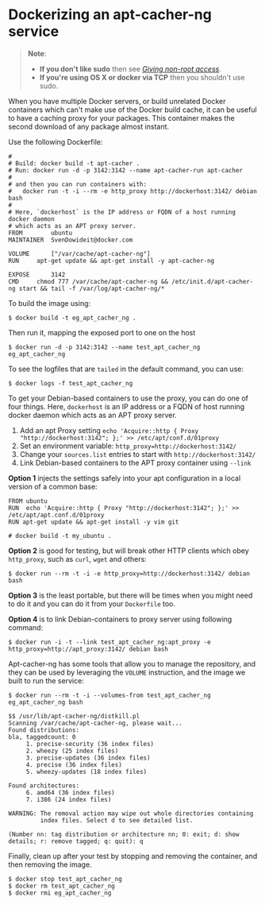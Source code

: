 <!--[metadata]>
+++
title = "Dockerizing an apt-cacher-ng service"
description = "Installing and running an apt-cacher-ng service"
keywords = ["docker, example, package installation, networking, debian,  ubuntu"]
[menu.main]
parent = "smn_applied"
+++
<![end-metadata]-->

# Dockerizing an apt-cacher-ng service

> **Note**: 
> - **If you don't like sudo** then see [*Giving non-root
>   access*](../installation/binaries.md#giving-non-root-access).
> - **If you're using OS X or docker via TCP** then you shouldn't use
>   sudo.

When you have multiple Docker servers, or build unrelated Docker
containers which can't make use of the Docker build cache, it can be
useful to have a caching proxy for your packages. This container makes
the second download of any package almost instant.

Use the following Dockerfile:

    #
    # Build: docker build -t apt-cacher .
    # Run: docker run -d -p 3142:3142 --name apt-cacher-run apt-cacher
    #
    # and then you can run containers with:
    #   docker run -t -i --rm -e http_proxy http://dockerhost:3142/ debian bash
    #
    # Here, `dockerhost` is the IP address or FQDN of a host running docker daemon
    # which acts as an APT proxy server.
    FROM        ubuntu
    MAINTAINER  SvenDowideit@docker.com

    VOLUME      ["/var/cache/apt-cacher-ng"]
    RUN     apt-get update && apt-get install -y apt-cacher-ng

    EXPOSE      3142
    CMD     chmod 777 /var/cache/apt-cacher-ng && /etc/init.d/apt-cacher-ng start && tail -f /var/log/apt-cacher-ng/*

To build the image using:

    $ docker build -t eg_apt_cacher_ng .

Then run it, mapping the exposed port to one on the host

    $ docker run -d -p 3142:3142 --name test_apt_cacher_ng eg_apt_cacher_ng

To see the logfiles that are `tailed` in the default command, you can
use:

    $ docker logs -f test_apt_cacher_ng

To get your Debian-based containers to use the proxy, you can do one of
four things. Here, `dockerhost` is an IP address or a FQDN of host running docker daemon
which acts as an APT proxy server.

1. Add an apt Proxy setting
   `echo 'Acquire::http { Proxy "http://dockerhost:3142"; };' >> /etc/apt/conf.d/01proxy`
2. Set an environment variable:
   `http_proxy=http://dockerhost:3142/`
3. Change your `sources.list` entries to start with
   `http://dockerhost:3142/`
4. Link Debian-based containers to the APT proxy container using `--link`

**Option 1** injects the settings safely into your apt configuration in
a local version of a common base:

    FROM ubuntu
    RUN  echo 'Acquire::http { Proxy "http://dockerhost:3142"; };' >> /etc/apt/apt.conf.d/01proxy
    RUN apt-get update && apt-get install -y vim git

    # docker build -t my_ubuntu .

**Option 2** is good for testing, but will break other HTTP clients
which obey `http_proxy`, such as `curl`, `wget` and others:

    $ docker run --rm -t -i -e http_proxy=http://dockerhost:3142/ debian bash

**Option 3** is the least portable, but there will be times when you
might need to do it and you can do it from your `Dockerfile`
too.

**Option 4** is to link Debian-containers to proxy server using following command:

    $ docker run -i -t --link test_apt_cacher_ng:apt_proxy -e http_proxy=http://apt_proxy:3142/ debian bash

Apt-cacher-ng has some tools that allow you to manage the repository,
and they can be used by leveraging the `VOLUME`
instruction, and the image we built to run the service:

    $ docker run --rm -t -i --volumes-from test_apt_cacher_ng eg_apt_cacher_ng bash

    $$ /usr/lib/apt-cacher-ng/distkill.pl
    Scanning /var/cache/apt-cacher-ng, please wait...
    Found distributions:
    bla, taggedcount: 0
         1. precise-security (36 index files)
         2. wheezy (25 index files)
         3. precise-updates (36 index files)
         4. precise (36 index files)
         5. wheezy-updates (18 index files)

    Found architectures:
         6. amd64 (36 index files)
         7. i386 (24 index files)

    WARNING: The removal action may wipe out whole directories containing
             index files. Select d to see detailed list.

    (Number nn: tag distribution or architecture nn; 0: exit; d: show details; r: remove tagged; q: quit): q

Finally, clean up after your test by stopping and removing the
container, and then removing the image.

    $ docker stop test_apt_cacher_ng
    $ docker rm test_apt_cacher_ng
    $ docker rmi eg_apt_cacher_ng
